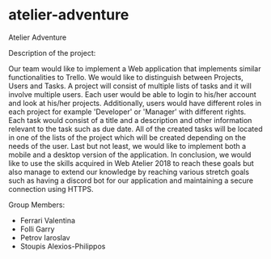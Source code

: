 # atelier-adventure
Atelier Adventure

Description of the project:

Our team would like to implement a Web application that implements similar functionalities to Trello. We would like to distinguish between Projects, Users and Tasks. A project will consist of multiple lists of tasks and it will involve multiple users. Each user would be able to login to his/her account and look at his/her projects. Additionally, users would have different roles in each project for example 'Developer' or 'Manager' with different rights. Each task would consist of a title and a description and other information relevant to the task such as due date. All of the created tasks will be located in one of the lists of the project which will be created depending on the needs of the user. Last but not least, we would like to implement both a mobile and a desktop version of the application.
In conclusion, we would like to use the skills acquired in Web Atelier 2018 to reach these goals but also manage to extend our knowledge by reaching various stretch goals such as having a discord bot for our application and maintaining a secure connection using HTTPS.


Group Members:
- Ferrari Valentina
- Folli Garry
- Petrov Iaroslav
- Stoupis Alexios-Philippos
